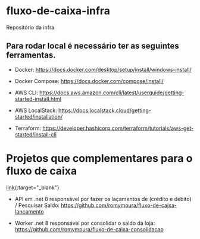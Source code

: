 # fluxo-de-caixa-infra
Repositório da infra

## Para rodar local é necessário ter as seguintes ferramentas.


  * Docker: https://docs.docker.com/desktop/setup/install/windows-install/
  
  * Docker Compose: https://docs.docker.com/compose/install/

  * AWS CLI: https://docs.aws.amazon.com/cli/latest/userguide/getting-started-install.html
  
  * AWS LocalStack: https://docs.localstack.cloud/getting-started/installation/
  
  * Terraform: https://developer.hashicorp.com/terraform/tutorials/aws-get-started/install-cli



# Projetos que complementares para o fluxo de caixa
[link]([url](https://github.com/romymoura/fluxo-de-caixa-lancamento)){:target="_blank"}

  * API em .net 8 responsável por fazer os laçamentos de (crédito e debito) / Pesquisar Saldo:  <a href="https://github.com/romymoura/fluxo-de-caixa-lancamento" target="_blank">https://github.com/romymoura/fluxo-de-caixa-lancamento</a>

  * Worker .net 8 responsável por consolidar o saldo da loja: https://github.com/romymoura/fluxo-de-caixa-consolidacao
